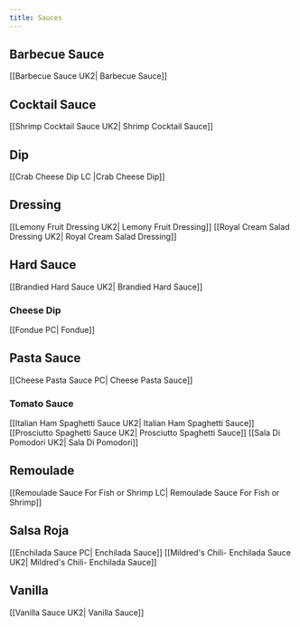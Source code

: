 ```yaml
---
title: Sauces
---
```

## Barbecue Sauce
[[Barbecue Sauce UK2| Barbecue Sauce]]
## Cocktail Sauce
[[Shrimp Cocktail Sauce UK2| Shrimp Cocktail Sauce]]
## Dip
[[Crab Cheese Dip LC |Crab Cheese Dip]]
## Dressing
[[Lemony Fruit Dressing UK2| Lemony Fruit Dressing]]
[[Royal Cream Salad Dressing UK2| Royal Cream Salad Dressing]]
## Hard Sauce
[[Brandied Hard Sauce UK2| Brandied Hard Sauce]]
### Cheese Dip
[[Fondue PC| Fondue]]
## Pasta Sauce
[[Cheese Pasta Sauce PC| Cheese Pasta Sauce]]
### Tomato Sauce
[[Italian Ham Spaghetti Sauce UK2| Italian Ham Spaghetti Sauce]]
[[Prosciutto Spaghetti Sauce UK2| Prosciutto Spaghetti Sauce]]
[[Sala Di Pomodori UK2| Sala Di Pomodori]]
## Remoulade
[[Remoulade Sauce For Fish or Shrimp LC| Remoulade Sauce For Fish or Shrimp]]
## Salsa Roja
[[Enchilada Sauce PC| Enchilada Sauce]]
[[Mildred's Chili- Enchilada Sauce UK2| Mildred's Chili- Enchilada Sauce]]
## Vanilla
[[Vanilla Sauce UK2| Vanilla Sauce]]